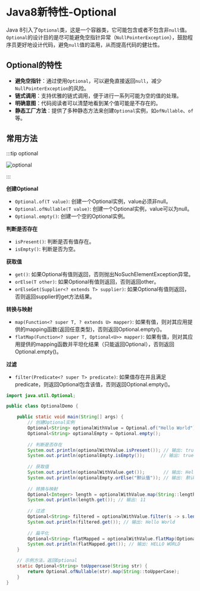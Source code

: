 # Java8新特性-Optional

Java 8引入了`Optional`类，这是一个容器类，它可能包含或者不包含非`null`值。`Optional`的设计目的是尽可能避免空指针异常（`NullPointerException`），鼓励程序员更好地设计代码，避免`null`值的滥用，从而提高代码的健壮性。

## Optional的特性
- **避免空指针**：通过使用`Optional`，可以避免直接返回`null`，减少`NullPointerException`的风险。
- **链式调用**：支持优雅的链式调用，便于进行一系列可能为空的值的处理。
- **明确意图**：代码阅读者可以清楚地看到某个值可能是不存在的。
- **静态工厂方法**：提供了多种静态方法来创建`Optional`实例，如`ofNullable`、`of`等。

## 常用方法

:::tip optional

![optional](/assets/image/java/newfeatures/optional.png)

:::

**创建Optional**
- `Optional.of(T value)`: 创建一个Optional实例，value必须非null。
- `Optional.ofNullable(T value)`: 创建一个Optional实例，value可以为null。
- `Optional.empty()`: 创建一个空的Optional实例。

**判断是否存在**
- `isPresent()`: 判断是否有值存在。
- `isEmpty()`<Badge type="danger" text="Java9" />: 判断是否为空。

**获取值**
- `get()`: 如果Optional有值则返回，否则抛出NoSuchElementException异常。
- `orElse(T other)`: 如果Optional有值则返回，否则返回other。
- `orElseGet(Supplier<? extends T> supplier)`: 如果Optional有值则返回，否则返回supplier的get方法结果。

**转换与映射**
- `map(Function<? super T, ? extends U> mapper)`: 如果有值，则对其应用提供的mapping函数(返回任意类型)，否则返回Optional.empty()。
- `flatMap(Function<? super T, Optional<U>> mapper)`: 如果有值，则对其应用提供的mapping函数并平坦化结果（只能返回Optional），否则返回Optional.empty()。

**过滤**
- `filter(Predicate<? super T> predicate)`: 如果值存在并且满足predicate，则返回Optional包含该值，否则返回Optional.empty()。

```Java
import java.util.Optional;

public class OptionalDemo {

    public static void main(String[] args) {
        // 创建Optional实例
        Optional<String> optionalWithValue = Optional.of("Hello World");
        Optional<String> optionalEmpty = Optional.empty();
        
        // 判断是否存在
        System.out.println(optionalWithValue.isPresent()); // 输出: true
        System.out.println(optionalEmpty.isEmpty());      // 输出: true
        
        // 获取值
        System.out.println(optionalWithValue.get());       // 输出: Hello World
        System.out.println(optionalEmpty.orElse("默认值")); // 输出: 默认值
        
        // 转换与映射
        Optional<Integer> length = optionalWithValue.map(String::length);
        System.out.println(length.get()); // 输出: 11
        
        // 过滤
        Optional<String> filtered = optionalWithValue.filter(s -> s.length() > 5);
        System.out.println(filtered.get()); // 输出: Hello World
        
        // 扁平化
        Optional<String> flatMapped = optionalWithValue.flatMap(OptionalDemo::toUppercase);
        System.out.println(flatMapped.get()); // 输出: HELLO WORLD
    }

    // 示例方法，返回Optional
    static Optional<String> toUppercase(String str) {
        return Optional.ofNullable(str).map(String::toUpperCase);
    }
}
```
